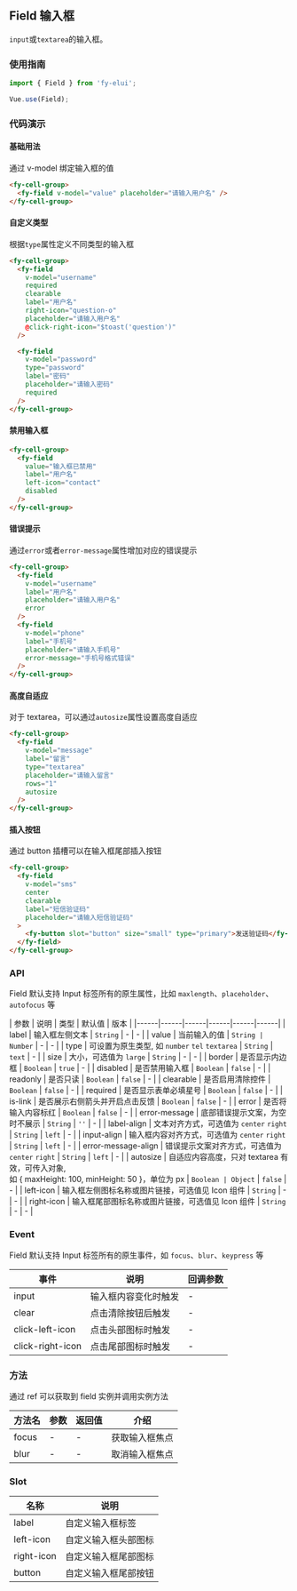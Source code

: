 ## Field 输入框

`input`或`textarea`的输入框。

### 使用指南
``` javascript
import { Field } from 'fy-elui';

Vue.use(Field);
```

### 代码演示

#### 基础用法

通过 v-model 绑定输入框的值

```html
<fy-cell-group>
  <fy-field v-model="value" placeholder="请输入用户名" />
</fy-cell-group>
```

#### 自定义类型

根据`type`属性定义不同类型的输入框

```html
<fy-cell-group>
  <fy-field
    v-model="username"
    required
    clearable
    label="用户名"
    right-icon="question-o"
    placeholder="请输入用户名"
    @click-right-icon="$toast('question')"
  />

  <fy-field
    v-model="password"
    type="password"
    label="密码"
    placeholder="请输入密码"
    required
  />
</fy-cell-group>
```

#### 禁用输入框

```html
<fy-cell-group>
  <fy-field
    value="输入框已禁用"
    label="用户名"
    left-icon="contact"
    disabled
  />
</fy-cell-group>
```

#### 错误提示

通过`error`或者`error-message`属性增加对应的错误提示

```html
<fy-cell-group>
  <fy-field
    v-model="username"
    label="用户名"
    placeholder="请输入用户名"
    error
  />
  <fy-field
    v-model="phone"
    label="手机号"
    placeholder="请输入手机号"
    error-message="手机号格式错误"
  />
</fy-cell-group>
```

#### 高度自适应

对于 textarea，可以通过`autosize`属性设置高度自适应

```html
<fy-cell-group>
  <fy-field
    v-model="message"
    label="留言"
    type="textarea"
    placeholder="请输入留言"
    rows="1"
    autosize
  />
</fy-cell-group>
```

#### 插入按钮

通过 button 插槽可以在输入框尾部插入按钮

```html
<fy-cell-group>
  <fy-field
    v-model="sms"
    center
    clearable
    label="短信验证码"
    placeholder="请输入短信验证码"
  >
    <fy-button slot="button" size="small" type="primary">发送验证码</fy-button>
  </fy-field>
</fy-cell-group>
```

### API

Field 默认支持 Input 标签所有的原生属性，比如 `maxlength`、`placeholder`、`autofocus` 等

| 参数 | 说明 | 类型 | 默认值 | 版本 |
|------|------|------|------|------|------|
| label | 输入框左侧文本 | `String` | - | - |
| value | 当前输入的值 | `String | Number` | - | - |
| type | 可设置为原生类型, 如 `number` `tel` `textarea` | `String` | `text` | - |
| size | 大小，可选值为 `large` | `String` | - | - |
| border | 是否显示内边框 | `Boolean` | `true` | - |
| disabled | 是否禁用输入框 | `Boolean` | `false` | - |
| readonly | 是否只读 | `Boolean` | `false` | - |
| clearable | 是否启用清除控件 | `Boolean` | `false` | - |
| required | 是否显示表单必填星号 | `Boolean` | `false` | - |
| is-link | 是否展示右侧箭头并开启点击反馈 | `Boolean` | `false` | - |
| error | 是否将输入内容标红 | `Boolean` | `false` | - |
| error-message | 底部错误提示文案，为空时不展示 | `String` | `''` | - |
| label-align | 文本对齐方式，可选值为 `center` `right` | `String` | `left` | - |
| input-align | 输入框内容对齐方式，可选值为 `center` `right` | `String` | `left` | - |
| error-message-align | 错误提示文案对齐方式，可选值为 `center` `right` | `String` | `left` | - |
| autosize | 自适应内容高度，只对 textarea 有效，可传入对象,<br>如 { maxHeight: 100, minHeight: 50 }，单位为 px | `Boolean | Object` | `false` | - |
| left-icon | 输入框左侧图标名称或图片链接，可选值见 Icon 组件 | `String` | - | - |
| right-icon | 输入框尾部图标名称或图片链接，可选值见 Icon 组件 | `String` | - | - |

### Event

Field 默认支持 Input 标签所有的原生事件，如 `focus`、`blur`、`keypress` 等

| 事件 | 说明 | 回调参数 |
|------|------|------|
| input | 输入框内容变化时触发 | - |
| clear | 点击清除按钮后触发 | - |
| click-left-icon | 点击头部图标时触发 | - |
| click-right-icon | 点击尾部图标时触发 | - |

### 方法

通过 ref 可以获取到 field 实例并调用实例方法

| 方法名 | 参数 | 返回值 | 介绍 |
|------|------|------|------|
| focus | - | - | 获取输入框焦点 |
| blur | - | - | 取消输入框焦点 |

### Slot

| 名称 | 说明 |
|------|------|
| label | 自定义输入框标签 |
| left-icon | 自定义输入框头部图标 |
| right-icon | 自定义输入框尾部图标 |
| button | 自定义输入框尾部按钮 |
